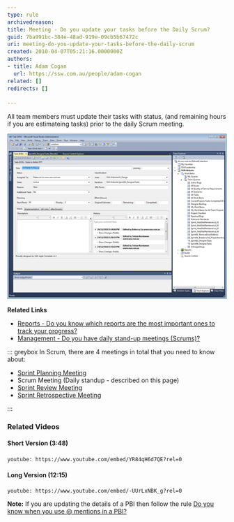```yaml
---
type: rule
archivedreason: 
title: Meeting - Do you update your tasks before the Daily Scrum?
guid: 7ba991bc-384e-48ad-919e-09cb5b67472c
uri: meeting-do-you-update-your-tasks-before-the-daily-scrum
created: 2010-04-07T05:21:16.0000000Z
authors:
- title: Adam Cogan
  url: https://ssw.com.au/people/adam-cogan
related: []
redirects: []

---
```


All team members must update their tasks with  status, (and remaining hours if you are estimateing tasks) prior to the daily Scrum meeting.

<!--endintro-->

![Figure: Update the following screen to keep your burndown rate accurate.](Updatetasks.jpg)  

**Related Links** 

* [Reports - Do you know which reports are the most important ones to track your progress?](/reports-do-you-know-which-reports-are-the-most-important-ones-to-track-your-progress)
* [Management - Do you have daily stand-up meetings (Scrums)?](/methodology-do-you-do-daily-scrums-aka-stand-up-meetings)

::: greybox
In Scrum, there are 4 meetings in total that you need to know about:
* [Sprint Planning Meeting](/do-you-know-what-happens-at-a-sprint-planning-meeting "Sprint Planning Meeting")
* Scrum Meeting (Daily standup - described on this page)
* [Sprint Review Meeting](/do-you-know-what-happens-at-a-sprint-review-meeting "Sprint Review Meeting")
* [Sprint Retrospective Meeting](/do-you-know-what-happens-at-a-sprint-retrospective-meeting "Sprint Retrospective Meeting")

:::

### Related Videos

#### Short Version (3:48)

`youtube: https://www.youtube.com/embed/YR84qH6d7QE?rel=0`

#### Long Version (12:15)

`youtube: https://www.youtube.com/embed/-UUrLxNBK_g?rel=0`

**Note:** If you are updating the details of a PBI then follow the rule [Do you know when you use @ mentions in a PBI?](/when-you-use-mentions-in-a-pbi)
